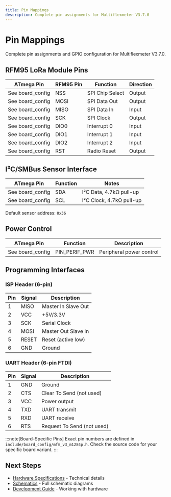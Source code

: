 ```yaml
---
title: Pin Mappings
description: Complete pin assignments for Multiflexmeter V3.7.0
---
```


# Pin Mappings

Complete pin assignments and GPIO configuration for Multiflexmeter V3.7.0.

## RFM95 LoRa Module Pins

| ATmega Pin | RFM95 Pin | Function | Direction |
|-----------|-----------|----------|-----------|
| See board_config | NSS | SPI Chip Select | Output |
| See board_config | MOSI | SPI Data Out | Output |
| See board_config | MISO | SPI Data In | Input |
| See board_config | SCK | SPI Clock | Output |
| See board_config | DIO0 | Interrupt 0 | Input |
| See board_config | DIO1 | Interrupt 1 | Input |
| See board_config | DIO2 | Interrupt 2 | Input |
| See board_config | RST | Radio Reset | Output |

## I²C/SMBus Sensor Interface

| ATmega Pin | Function | Notes |
|-----------|----------|-------|
| See board_config | SDA | I²C Data, 4.7kΩ pull-up |
| See board_config | SCL | I²C Clock, 4.7kΩ pull-up |

Default sensor address: `0x36`

## Power Control

| ATmega Pin | Function | Description |
|-----------|----------|-------------|
| See board_config | PIN_PERIF_PWR | Peripheral power control |

## Programming Interfaces

### ISP Header (6-pin)

| Pin | Signal | Description |
|-----|--------|-------------|
| 1 | MISO | Master In Slave Out |
| 2 | VCC | +5V/3.3V |
| 3 | SCK | Serial Clock |
| 4 | MOSI | Master Out Slave In |
| 5 | RESET | Reset (active low) |
| 6 | GND | Ground |

### UART Header (6-pin FTDI)

| Pin | Signal | Description |
|-----|--------|-------------|
| 1 | GND | Ground |
| 2 | CTS | Clear To Send (not used) |
| 3 | VCC | Power output |
| 4 | TXD | UART transmit |
| 5 | RXD | UART receive |
| 6 | RTS | Request To Send (not used) |

:::note[Board-Specific Pins]
Exact pin numbers are defined in `include/board_config/mfm_v3_m1284p.h`. 
Check the source code for your specific board variant.
:::

## Next Steps

- [Hardware Specifications](/hardware/specifications/) - Technical details
- [Schematics](/hardware/schematics/) - Full schematic diagrams
- [Development Guide](/development/development-guide/) - Working with hardware
